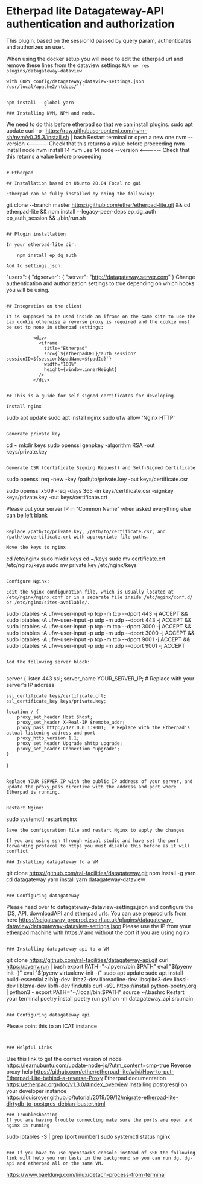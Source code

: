 # Etherpad lite Datagateway-API authentication and authorization

This plugin, based on the sessionId passed by query param, authenticates and authorizes an user.

When using the docker setup you will need to edit the etherpad url and remove these lines from the dataview settings
```RUN mv res plugins/datagateway-dataview```
```replace this line COPY config/datagateway-dataview-settings.json /usr/local/apache2/htdocs/plugins/datagateway-dataview/
with COPY config/datagateway-dataview-settings.json /usr/local/apache2/htdocs/```


npm install --global yarn

### Installing NVM, NPM and node.
```
We need to do this before etherpad so that we can install plugins.
sudo apt update
curl -o- https://raw.githubusercontent.com/nvm-sh/nvm/v0.35.3/install.sh | bash
Restart terminal or open a new one
nvm --version       <------ Check that this returns a value before proceeding
nvm install node
nvm install 14
nvm use 14
node --version      <------ Check that this returns a value before proceeding
```

# Etherpad 

## Installation based on Ubunto 20.04 Focal no gui

Etherpad can be fully installed by doing the following:
```
git clone --branch master https://github.com/ether/etherpad-lite.git &&
cd etherpad-lite &&
npm install --legacy-peer-deps ep_dg_auth ep_auth_session &&
./bin/run.sh
```

## Plugin installation

In your etherpad-lite dir:

    npm install ep_dg_auth

Add to settings.json:

```
"users": {
    "dgserver": {
        "server": "http://datagateway.server.com"
    }
Change authentication and authorization settings to true depending on which hooks you will be using.
```

## Integration on the client

It is supposed to be used inside an iframe on the same site to use the Lax cookie otherwise a reverse proxy is required and the cookie must be set to none in etherpad settings:

```
              <div>
                <iframe
                  title="Etherpad"
                  src={`${etherpadURL}/auth_session?sessionID=${session}&padName=${padId}`}
                  width="100%"
                  height={window.innerHeight}
                />
              </div>
```

## This is a guide for self signed certificates for developing

Install nginx
```
sudo apt update
sudo apt install nginx
sudo ufw allow 'Nginx HTTP'
```

Generate private key

```
cd ~
mkdir keys
sudo openssl genpkey -algorithm RSA -out keys/private.key
```

Generate CSR (Certificate Signing Request) and Self-Signed Certificate

```
sudo openssl req -new -key /path/to/private.key -out keys/certificate.csr

sudo openssl x509 -req -days 365 -in keys/certificate.csr -signkey keys/private.key -out keys/certificate.crt

Please put your server IP in "Common Name" when asked everything else can be left blank
```

Replace /path/to/private.key, /path/to/certificate.csr, and /path/to/certificate.crt with appropriate file paths.

Move the keys to nginx

```
cd /etc/nginx
sudo mkdir keys
cd ~/keys
sudo mv certificate.crt /etc/nginx/keys
sudo mv private.key /etc/nginx/keys
```

Configure Nginx:

Edit the Nginx configuration file, which is usually located at /etc/nginx/nginx.conf or in a separate file inside /etc/nginx/conf.d/ or /etc/nginx/sites-available/.

```
sudo iptables -A ufw-user-input -p tcp -m tcp --dport 443 -j ACCEPT &&
sudo iptables -A ufw-user-input -p udp -m udp --dport 443 -j ACCEPT &&
sudo iptables -A ufw-user-input -p tcp -m tcp --dport 3000 -j ACCEPT &&
sudo iptables -A ufw-user-input -p udp -m udp --dport 3000 -j ACCEPT &&
sudo iptables -A ufw-user-input -p tcp -m tcp --dport 9001 -j ACCEPT &&
sudo iptables -A ufw-user-input -p udp -m udp --dport 9001 -j ACCEPT
```

Add the following server block:


```
server {
    listen 443 ssl;
    server_name YOUR_SERVER_IP;  # Replace with your server's IP address

    ssl_certificate keys/certificate.crt;
    ssl_certificate_key keys/private.key;

    location / {
        proxy_set_header Host $host;
        proxy_set_header X-Real-IP $remote_addr;
        proxy_pass http://127.0.0.1:9001;  # Replace with the Etherpad's actual listening address and port
        proxy_http_version 1.1;
        proxy_set_header Upgrade $http_upgrade;
        proxy_set_header Connection "upgrade";
    }
}
```

Replace YOUR_SERVER_IP with the public IP address of your server, and update the proxy_pass directive with the address and port where Etherpad is running.


Restart Nginx:
```
sudo systemctl restart nginx
```
Save the configuration file and restart Nginx to apply the changes

If you are using ssh through visual studio and have set the port forwarding protocol to https you must disable this before as it will conflict

### Installing datagateway to a VM

```
git clone https://github.com/ral-facilities/datagateway.git
npm install -g yarn
cd datagateway
yarn install
yarn datagateway-dataview
```

### Configuring datagateway
```
Please head over to datagateway-dataview-settings.json and configure the IDS, API, downloadAPI and etherpad urls.
You can use preprod urls from here https://scigateway-preprod.esc.rl.ac.uk/plugins/datagateway-dataview/datagateway-dataview-settings.json
Please use the IP from your etherpad machine with https:// and without the port if you are using nginx
```

### Installing datagateway api to a VM

```
git clone https://github.com/ral-facilities/datagateway-api.git
curl https://pyenv.run | bash
export PATH="~/.pyenv/bin:$PATH"
eval "$(pyenv init -)"
eval "$(pyenv virtualenv-init -)"
sudo apt update
sudo apt install build-essential zlib1g-dev libbz2-dev libreadline-dev libsqlite3-dev libssl-dev liblzma-dev libffi-dev findutils
curl -sSL https://install.python-poetry.org | python3 -
export PATH="~/.local/bin:$PATH"
source ~/.bashrc
Restart your terminal
poetry install
poetry run python -m datagateway_api.src.main
```

### Configuring datagateway api

```
Please point this to an ICAT instance
```


### Helpful Links
```
Use this link to get the correct version of node https://learnubuntu.com/update-node-js/?utm_content=cmp-true
Reverse proxy help https://github.com/ether/etherpad-lite/wiki/How-to-put-Etherpad-Lite-behind-a-reverse-Proxy
Etherpad documentation https://etherpad.org/doc/v1.3.0/#index_overview
Installing postgresql on your developer instance https://louisroyer.github.io/tutorial/2019/09/12/migrate-etherpad-lite-dirtydb-to-postgres-debian-buster.html
```
### Troubleshooting
If you are having trouble connecting make sure the ports are open and nginx is running
```
sudo iptables -S | grep [port number]
sudo systemctl status nginx
```

### If you have to use openstacks console instead of SSH the following link will help you run tasks in the background so you can run dg. dg-api and etherpad all on the same VM.
```
https://www.baeldung.com/linux/detach-process-from-terminal
```

